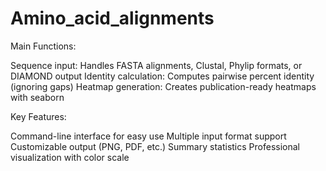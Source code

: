 # Amino_acid_alignments

Main Functions:

Sequence input: Handles FASTA alignments, Clustal, Phylip formats, or DIAMOND output
Identity calculation: Computes pairwise percent identity (ignoring gaps)
Heatmap generation: Creates publication-ready heatmaps with seaborn

Key Features:

Command-line interface for easy use
Multiple input format support
Customizable output (PNG, PDF, etc.)
Summary statistics
Professional visualization with color scale
